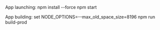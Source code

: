 App launching:
      npm install --force
      npm start

App building:
	set NODE_OPTIONS=--max_old_space_size=8196
	npm run build-prod

